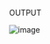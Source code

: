 OUTPUT


![image](https://github.com/user-attachments/assets/3558368f-de6e-4612-a655-709d16d74d5b)

